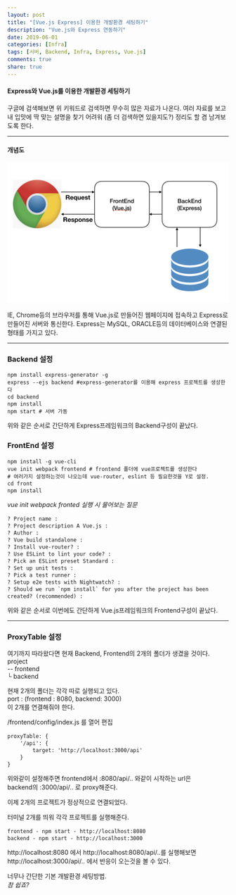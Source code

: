 ```yaml
---
layout: post
title: "[Vue.js Express] 이용한 개발환경 세팅하기"
description: "Vue.js와 Express 연동하기"
date: 2019-06-01
categories: [Infra]
tags: [서버, Backend, Infra, Express, Vue.js]
comments: true
share: true
---
```


#### Express와 Vue.js를 이용한 개발환경 세팅하기
구글에 검색해보면 위 키워드로 검색하면 무수히 많은 자료가 나온다.
여러 자료를 보고 내 입맛에 딱 맞는 설명을 찾기 어려워 (좀 더 검색하면 있을지도?)
정리도 할 겸 남겨보도록 한다.

---
#### 개념도
![image](/images/post_4/img_structure.png)

IE, Chrome등의 브라우저를 통해 Vue.js로 만들어진 웹페이지에 접속하고 Express로 만들어진 서버와 통신한다.
Express는 MySQL, ORACLE등의 데이터베이스와 연결된 형태를 가지고 있다.

---

### Backend 설정
```console
npm install express-generator -g
express --ejs backend #express-generator를 이용해 express 프로젝트를 생성한다
cd backend
npm install
npm start # 서버 가동
```

위와 같은 순서로 간단하게 Express프레임워크의 Backend구성이 끝났다.

### FrontEnd 설정
```console
npm install -g vue-cli
vue init webpack frontend # frontend 폴더에 vue프로젝트를 생성한다
# 여러가지 설정하는것이 나오는데 vue-router, eslint 등 필요한것을 Y로 설정.
cd front
npm install
``` 

_vue init webpack fronted 실행 시 물어보는 질문_
```console
? Project name :
? Project description A Vue.js : 
? Author : 
? Vue build standalone :
? Install vue-router? :
? Use ESLint to lint your code? :
? Pick an ESLint preset Standard :
? Set up unit tests : 
? Pick a test runner :
? Setup e2e tests with Nightwatch? :
? Should we run `npm install` for you after the project has been created? (recommended) :
```


위와 같은 순서로 이번에도 간단하게 Vue.js프레임워크의 Frontend구성이 끝났다.

---

### ProxyTable 설정
여기까지 따라왔다면 현재 Backend, Frontend의 2개의 폴더가 생겼을 것이다.  
project  
-- frontend    
└ backend
        
현재 2개의 폴더는 각각 따로 실행되고 있다.  
port : (frontend : 8080, backend: 3000)  
이 2개를 연결해줘야 한다.

/frontend/config/index.js 를 열어 편집
```console
proxyTable: {
    '/api': {
        target: 'http://localhost:3000/api'
    }
}
```
위와같이 설정해주면 frontend에서 :8080/api/.. 와같이 시작하는 url은  
backend의 :3000/api/.. 로 proxy해준다.

이제 2개의 프로젝트가 정상적으로 연결되었다.

터미널 2개를 띄워 각각 프로젝트를 실행해준다.  
```console
frontend - npm start - http://localhost:8080  
backend - npm start - http://localhost:3000
```

http://localhost:8080 에서 http://localhost:8080/api/..를 실행해보면  
http://localhost:3000/api/.. 에서 반응이 오는것을 볼 수 있다.


너무나 간단한 기본 개발환경 세팅방법.  
_참 쉽죠?_